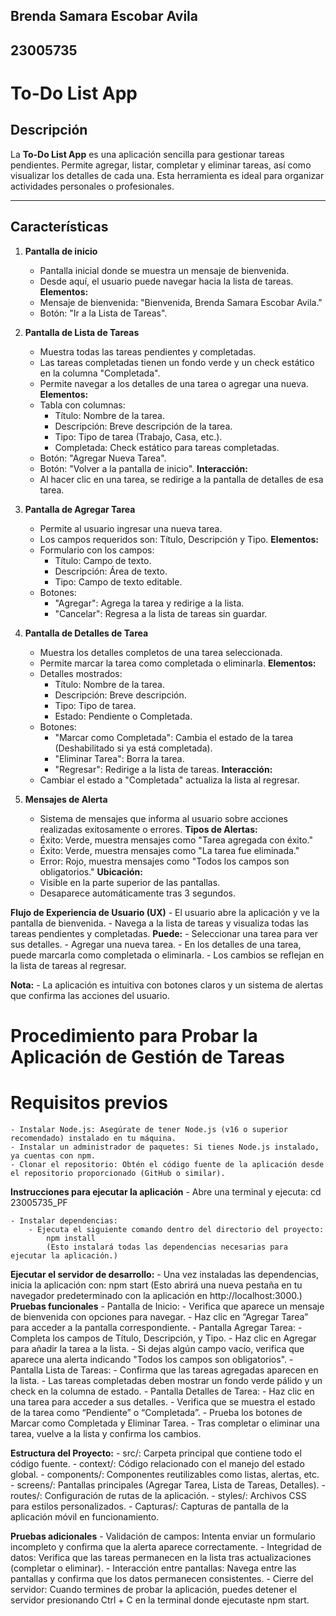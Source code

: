 
## Brenda Samara Escobar Avila

## 23005735

# To-Do List App

## Descripción
La **To-Do List App** es una aplicación sencilla para gestionar tareas pendientes. Permite agregar, listar, completar y eliminar tareas, así como visualizar los detalles de cada una. Esta herramienta es ideal para organizar actividades personales o profesionales.

---

## Características
1. **Pantalla de inicio**
    - Pantalla inicial donde se muestra un mensaje de bienvenida.
    - Desde aquí, el usuario puede navegar hacia la lista de tareas.
**Elementos:**
    - Mensaje de bienvenida: "Bienvenida, Brenda Samara Escobar Avila."
    - Botón: "Ir a la Lista de Tareas".

2. **Pantalla de Lista de Tareas**
    - Muestra todas las tareas pendientes y completadas.
    - Las tareas completadas tienen un fondo verde y un check estático en la columna "Completada".
    - Permite navegar a los detalles de una tarea o agregar una nueva.
**Elementos:**
    - Tabla con columnas:
        - Título: Nombre de la tarea.
        - Descripción: Breve descripción de la tarea.
        - Tipo: Tipo de tarea (Trabajo, Casa, etc.).
        - Completada: Check estático para tareas completadas.
    - Botón: "Agregar Nueva Tarea".
    - Botón: "Volver a la pantalla de inicio".
**Interacción:**
    - Al hacer clic en una tarea, se redirige a la pantalla de detalles de esa tarea.

3. **Pantalla de Agregar Tarea**
    - Permite al usuario ingresar una nueva tarea.
    - Los campos requeridos son: Título, Descripción y Tipo.
**Elementos:**
    - Formulario con los campos:
        - Título: Campo de texto.
        - Descripción: Área de texto.
        - Tipo: Campo de texto editable.
    - Botones:
        - "Agregar": Agrega la tarea y redirige a la lista.
        - "Cancelar": Regresa a la lista de tareas sin guardar.

4. **Pantalla de Detalles de Tarea**
    - Muestra los detalles completos de una tarea seleccionada.
    - Permite marcar la tarea como completada o eliminarla.
**Elementos:**
    - Detalles mostrados:
        - Título: Nombre de la tarea.
        - Descripción: Breve descripción.
        - Tipo: Tipo de tarea.
        - Estado: Pendiente o Completada.
    - Botones:
        - "Marcar como Completada": Cambia el estado de la tarea (Deshabilitado si ya está completada).
        - "Eliminar Tarea": Borra la tarea.
        - "Regresar": Redirige a la lista de tareas.
**Interacción:**
    - Cambiar el estado a "Completada" actualiza la lista al regresar.

5. **Mensajes de Alerta**
    - Sistema de mensajes que informa al usuario sobre acciones realizadas exitosamente o errores.
**Tipos de Alertas:**
    - Éxito: Verde, muestra mensajes como "Tarea agregada con éxito."
    - Éxito: Verde, muestra mensajes como "La tarea fue eliminada."
    - Error: Rojo, muestra mensajes como "Todos los campos son obligatorios."
**Ubicación:**
    - Visible en la parte superior de las pantallas.
    - Desaparece automáticamente tras 3 segundos.

**Flujo de Experiencia de Usuario (UX)**
    - El usuario abre la aplicación y ve la pantalla de bienvenida.
    - Navega a la lista de tareas y visualiza todas las tareas pendientes y completadas.
    **Puede:**
        - Seleccionar una tarea para ver sus detalles.
        - Agregar una nueva tarea.
        - En los detalles de una tarea, puede marcarla como completada o eliminarla.
        - Los cambios se reflejan en la lista de tareas al regresar.

**Nota:**
    - La aplicación es intuitiva con botones claros y un sistema de alertas que confirma las acciones del usuario.


# Procedimiento para Probar la Aplicación de Gestión de Tareas

# Requisitos previos
    - Instalar Node.js: Asegúrate de tener Node.js (v16 o superior recomendado) instalado en tu máquina.
    - Instalar un administrador de paquetes: Si tienes Node.js instalado, ya cuentas con npm. 
    - Clonar el repositorio: Obtén el código fuente de la aplicación desde el repositorio proporcionado (GitHub o similar).

**Instrucciones para ejecutar la aplicación**
    - Abre una terminal y ejecuta:
       cd 23005735_PF

    - Instalar dependencias:
        - Ejecuta el siguiente comando dentro del directorio del proyecto:
            npm install
            (Esto instalará todas las dependencias necesarias para ejecutar la aplicación.)

**Ejecutar el servidor de desarrollo:**
    - Una vez instaladas las dependencias, inicia la aplicación con:
        npm start
        (Esto abrirá una nueva pestaña en tu navegador predeterminado con la aplicación en http://localhost:3000.)
    **Pruebas funcionales**
    - Pantalla de Inicio:
        - Verifica que aparece un mensaje de bienvenida con opciones para navegar.
        - Haz clic en “Agregar Tarea” para acceder a la pantalla correspondiente.
        - Pantalla Agregar Tarea:
            - Completa los campos de Título, Descripción, y Tipo.
            - Haz clic en Agregar para añadir la tarea a la lista.
            - Si dejas algún campo vacío, verifica que aparece una alerta indicando "Todos los campos son obligatorios".
        - Pantalla Lista de Tareas:
            - Confirma que las tareas agregadas aparecen en la lista.
            - Las tareas completadas deben mostrar un fondo verde pálido y un check en la columna de estado.
        - Pantalla Detalles de Tarea:
            - Haz clic en una tarea para acceder a sus detalles.
            - Verifica que se muestra el estado de la tarea como “Pendiente” o “Completada”.
            - Prueba los botones de Marcar como Completada y Eliminar Tarea.
            - Tras completar o eliminar una tarea, vuelve a la lista y confirma los cambios.

**Estructura del Proyecto:**
    - src/: Carpeta principal que contiene todo el código fuente.
    - context/: Código relacionado con el manejo del estado global.
    - components/: Componentes reutilizables como listas, alertas, etc.
    - screens/: Pantallas principales (Agregar Tarea, Lista de Tareas, Detalles).
    - routes/: Configuración de rutas de la aplicación.
    - styles/: Archivos CSS para estilos personalizados.
    - Capturas/: Capturas de pantalla de la aplicación móvil en funcionamiento.

**Pruebas adicionales**
    - Validación de campos:
        Intenta enviar un formulario incompleto y confirma que la alerta aparece correctamente.
    - Integridad de datos:
        Verifica que las tareas permanecen en la lista tras actualizaciones (completar o eliminar).
    - Interacción entre pantallas:
        Navega entre las pantallas y confirma que los datos permanecen consistentes.
    - Cierre del servidor:
        Cuando termines de probar la aplicación, puedes detener el servidor presionando Ctrl + C en la terminal donde ejecutaste npm start.

